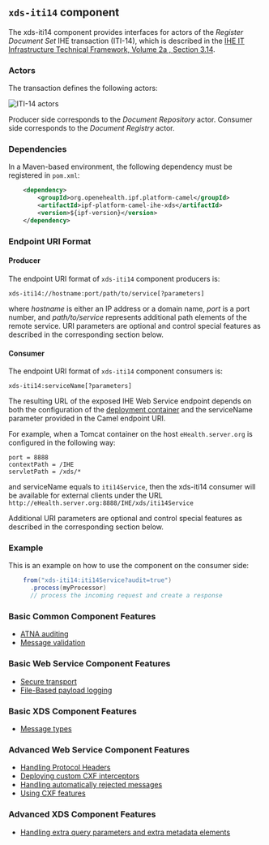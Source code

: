 
## `xds-iti14` component

The xds-iti14 component provides interfaces for actors of the *Register Document Set* IHE transaction (ITI-14),
which is described in the [IHE IT Infrastructure Technical Framework, Volume 2a , Section 3.14](https://ihe.net/uploadedFiles/Documents/ITI/IHE_ITI_TF_Vol2a.pdf).

### Actors

The transaction defines the following actors:

![ITI-14 actors](images/iti14.png)

Producer side corresponds to the *Document Repository* actor.
Consumer side corresponds to the *Document Registry* actor.

### Dependencies

In a Maven-based environment, the following dependency must be registered in `pom.xml`:

```xml
    <dependency>
        <groupId>org.openehealth.ipf.platform-camel</groupId>
        <artifactId>ipf-platform-camel-ihe-xds</artifactId>
        <version>${ipf-version}</version>
    </dependency>
```

### Endpoint URI Format

#### Producer

The endpoint URI format of `xds-iti14` component producers is:

```
xds-iti14://hostname:port/path/to/service[?parameters]
```

where *hostname* is either an IP address or a domain name, *port* is a port number, and *path/to/service*
represents additional path elements of the remote service.
URI parameters are optional and control special features as described in the corresponding section below.

#### Consumer

The endpoint URI format of `xds-iti14` component consumers is:

```
xds-iti14:serviceName[?parameters]
```

The resulting URL of the exposed IHE Web Service endpoint depends on both the configuration of the [deployment container]
and the serviceName parameter provided in the Camel endpoint URI.

For example, when a Tomcat container on the host `eHealth.server.org` is configured in the following way:

```
port = 8888
contextPath = /IHE
servletPath = /xds/*
```

and serviceName equals to `iti14Service`, then the xds-iti14 consumer will be available for external clients under the URL
`http://eHealth.server.org:8888/IHE/xds/iti14Service`

Additional URI parameters are optional and control special features as described in the corresponding section below.


### Example

This is an example on how to use the component on the consumer side:

```java
    from("xds-iti14:iti14Service?audit=true")
      .process(myProcessor)
      // process the incoming request and create a response
```

### Basic Common Component Features

* [ATNA auditing]
* [Message validation]

### Basic Web Service Component Features

* [Secure transport]
* [File-Based payload logging]

### Basic XDS Component Features

* [Message types]

### Advanced Web Service Component Features

* [Handling Protocol Headers]
* [Deploying custom CXF interceptors]
* [Handling automatically rejected messages]
* [Using CXF features]

### Advanced XDS Component Features

* [Handling extra query parameters and extra metadata elements]


[ATNA auditing]: ../ipf-platform-camel-ihe/atna.html
[Message validation]: ../ipf-platform-camel-ihe/messageValidation.html

[deployment container]: ../ipf-platform-camel-ihe-ws/deployment.html
[Secure Transport]: ../ipf-platform-camel-ihe-ws/secureTransport.html
[File-Based payload logging]: ../ipf-platform-camel-ihe-ws/payloadLogging.html

[Message types]: messageTypes.html
[Handling extra query parameters and extra metadata elements]: handlingExtra.html

[Handling Protocol Headers]: ../ipf-platform-camel-ihe-ws/protocolHeaders.html
[Deploying custom CXF interceptors]: ../ipf-platform-camel-ihe-ws/customInterceptors.html
[Handling automatically rejected messages]: ../ipf-platform-camel-ihe-ws/handlingRejected.html
[Using CXF features]: ../ipf-platform-camel-ihe-ws/cxfFeatures.html




